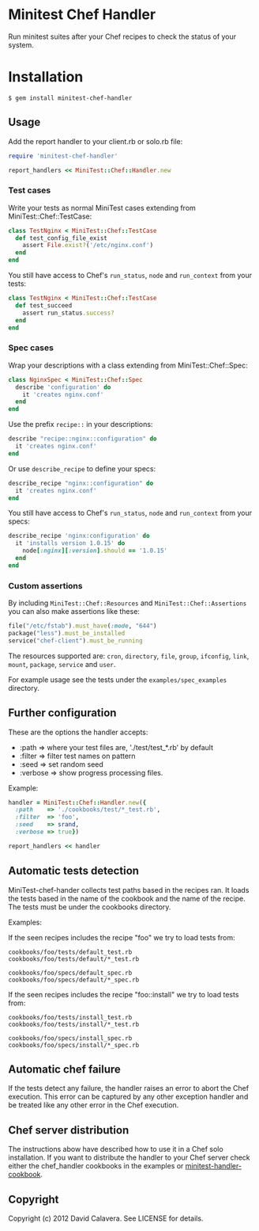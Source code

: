 # Minitest Chef Handler

Run minitest suites after your Chef recipes to check the status of your system.

# Installation

```
$ gem install minitest-chef-handler
```

## Usage

Add the report handler to your client.rb or solo.rb file:

```ruby
require 'minitest-chef-handler'

report_handlers << MiniTest::Chef::Handler.new
```

### Test cases

Write your tests as normal MiniTest cases extending from MiniTest::Chef::TestCase:

```ruby
class TestNginx < MiniTest::Chef::TestCase
  def test_config_file_exist
    assert File.exist?('/etc/nginx.conf')
  end
end
```

You still have access to Chef's `run_status`, `node` and `run_context` from your tests:

```ruby
class TestNginx < MiniTest::Chef::TestCase
  def test_succeed
    assert run_status.success?
  end
end
```

### Spec cases

Wrap your descriptions with a class extending from MiniTest::Chef::Spec:

```ruby
class NginxSpec < MiniTest::Chef::Spec
  describe 'configuration' do
    it 'creates nginx.conf'
  end
end
```

Use the prefix `recipe::` in your descriptions:

```ruby
describe "recipe::nginx::configuration" do
  it 'creates nginx.conf'
end
```

Or use `describe_recipe` to define your specs:

```ruby
describe_recipe "nginx::configuration" do
  it 'creates nginx.conf'
end
```

You still have access to Chef's `run_status`, `node` and `run_context` from your specs:

```ruby
describe_recipe 'nginx:configuration' do
  it 'installs version 1.0.15' do
    node[:nginx][:version].should == '1.0.15'
  end
end
```

### Custom assertions

By including `MiniTest::Chef::Resources` and `MiniTest::Chef::Assertions` you
can also make assertions like these:

```ruby
file("/etc/fstab").must_have(:mode, "644")
package("less").must_be_installed
service("chef-client").must_be_running
```

The resources supported are: `cron`, `directory`, `file`, `group`, `ifconfig`,
`link`, `mount`, `package`, `service` and `user`.

For example usage see the tests under the `examples/spec_examples` directory.

## Further configuration

These are the options the handler accepts:

* :path => where your test files are, './test/test_*.rb' by default
* :filter => filter test names on pattern
* :seed => set random seed
* :verbose => show progress processing files.

Example:

```ruby
handler = MiniTest::Chef::Handler.new({
  :path    => './cookbooks/test/*_test.rb',
  :filter  => 'foo',
  :seed    => srand,
  :verbose => true})

report_handlers << handler
```

## Automatic tests detection

MiniTest-chef-hander collects test paths based in the recipes ran.
It loads the tests based in the name of the cookbook and the name of the recipe.
The tests must be under the cookbooks directory.

Examples:

If the seen recipes includes the recipe "foo" we try to load tests from:

```
cookbooks/foo/tests/default_test.rb
cookbooks/foo/tests/default/*_test.rb

cookbooks/foo/specs/default_spec.rb
cookbooks/foo/specs/default/*_spec.rb
```

If the seen recipes includes the recipe "foo::install" we try to load tests from:

```
cookbooks/foo/tests/install_test.rb
cookbooks/foo/tests/install/*_test.rb

cookbooks/foo/specs/install_spec.rb
cookbooks/foo/specs/install/*_spec.rb
```

## Automatic chef failure

If the tests detect any failure, the handler raises an error to abort the
Chef execution. This error can be captured by any other exception handler
and be treated like any other error in the Chef execution.

## Chef server distribution

The instructions abow have described how to use it in a Chef solo installation. If you want to distribute the handler to your Chef server check either the chef_handler cookbooks in the examples or [minitest-handler-cookbook](https://github.com/btm/minitest-handler-cookbook).

## Copyright

Copyright (c) 2012 David Calavera. See LICENSE for details.

